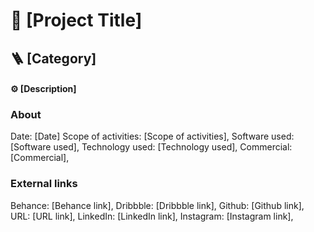 # 📌 [Project Title]
## 🪜 [Category]
#### ⚙️ [Description]
### About
Date: [Date]
Scope of activities: [Scope of activities],
Software used: [Software used],
Technology used: [Technology used],
Commercial: [Commercial],

### External links
Behance: [Behance link],
Dribbble: [Dribbble link],
Github: [Github link],
URL: [URL link],
LinkedIn: [LinkedIn link],
Instagram: [Instagram link],
